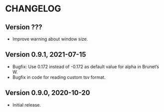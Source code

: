 # CHANGELOG

## Version ???

  - Improve warning about window size.

## Version 0.9.1, 2021-07-15

  - Bugfix: Use 0.172 instead of -0.172 as default value for alpha in
    Brunet’s W.
  - Bugfix in code for reading custom tsv format.

## Version 0.9.0, 2020-10-20

  - Initial release.
